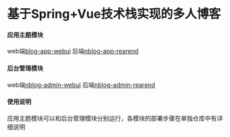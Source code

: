 # 基于Spring+Vue技术栈实现的多人博客


#### 应用主题模块
web端[blog-app-webui](https://github.com/106umao/nblog-app-webui)
后端[nblog-app-rearend](https://github.com/106umao/nblog-app-rearend)

#### 后台管理模块
web端[nblog-admin-webui](https://github.com/106umao/nblog-admin-webui)
后端[nblog-admin-rearend](https://github.com/106umao/nblog-admin-rearend)

#### 使用说明
应用主题模块可以和后台管理模块分别运行，各模块的部署步骤在单独仓库中有详细说明

